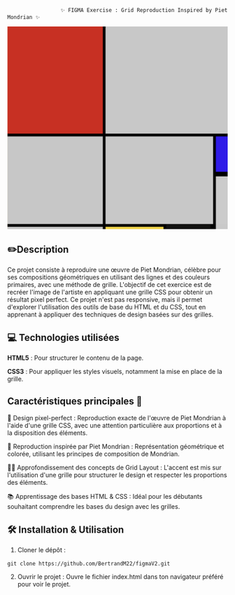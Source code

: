                      ✨ FIGMA Exercise : Grid Reproduction Inspired by Piet Mondrian ✨


![preview](assets/preview.png)


## ✏️Description
Ce projet consiste à reproduire une œuvre de Piet Mondrian, célèbre pour ses compositions géométriques en utilisant des lignes et des couleurs primaires, avec une méthode de grille. L'objectif de cet exercice est de recréer l'image de l'artiste en appliquant une grille CSS pour obtenir un résultat pixel perfect. Ce projet n'est pas responsive, mais il permet d'explorer l'utilisation des outils de base du HTML et du CSS, tout en apprenant à appliquer des techniques de design basées sur des grilles.

## 💻 Technologies utilisées

**HTML5** : Pour structurer le contenu de la page.

**CSS3** : Pour appliquer les styles visuels, notamment la mise en place de la grille.

## Caractéristiques principales 🚀
🎯 Design pixel-perfect : Reproduction exacte de l'œuvre de Piet Mondrian à l'aide d'une grille CSS, avec une attention particulière aux proportions et à la disposition des éléments.

🎨 Reproduction inspirée par Piet Mondrian : Représentation géométrique et colorée, utilisant les principes de composition de Mondrian.

🧑‍🏫 Approfondissement des concepts de Grid Layout : L'accent est mis sur l'utilisation d'une grille pour structurer le design et respecter les proportions des éléments.

📚 Apprentissage des bases HTML & CSS : Idéal pour les débutants souhaitant comprendre les bases du design avec les grilles.

## 🛠️ Installation & Utilisation

1. Cloner le dépôt :
```
git clone https://github.com/BertrandM22/figmaV2.git
```

2. Ouvrir le projet : Ouvre le fichier index.html dans ton navigateur préféré pour voir le projet.
